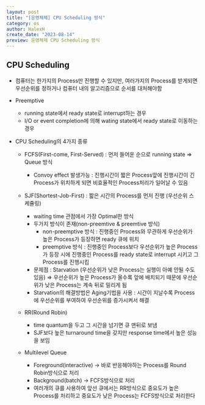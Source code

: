 ```yaml
---
layout: post
title: "[운영체제] CPU Scheduling 방식"
category: os
author: HalexH
create_date: "2023-08-14"
preview: 운영체제 CPU Scheduling 방식
---
```


## CPU Scheduling

- 컴퓨터는 한가지의 Process만 진행할 수 있지만, 여러가지의 Process를 받게되면 우선순위를 정하거나 컴퓨터 내의 알고리즘으로 순서를 대처해야함

- Preemptive
    - running state에서 ready state로 interrupt하는 경우
    - I/O or event completion에 의해 wating state에서 ready state로  이동하는 경우

- CPU Scheduling의 4가지 종류
    - FCFS(First-come, First-Served) : 먼저 들어운 순으로 running state ⇒ Queue 방식
        - Convoy effect 발생가능 : 진행시간이 짧은 Process앞에 진행시간이 긴 Process가 위치하게 되면 비효율적인 Process처리가 일어날 수 있음
    
    - SJF(Shortest-Job-First) : 짧은 시간의 Process를 먼저 진행 (우선순위 스케쥴링)
        - waiting time 관점에서 가장 Optimal한 방식
        - 두가지 방식이 존재(non-preemtive & preemtive 방식)
            - non-preemptive 방식 : 진행중인 Process와 무관하게 우선순위가 높은 Process가 등장하면 ready 큐에 위치
            - preemptive 방식 : 진행중인 Process보다 우선순위가 높은 Process가 등장 시에 진행중인 Process를 ready state로 interrupt 시키고 그 Process를 진행시킴
        - 문제점 : Starvation (우선순위가 낮은 Process는 실행이 아예 안될 수도 있음) ⇒ 우선순위가 높은 Process가 올수록 앞에 배치되기 때문에 우선순위가 낮은 Process는 계속 뒤로 밀리게 됨
        - Starvation의 해결방법은 Aging기법을 사용 : 시간이 지날수록 Process에 우선순위를 부여하여 우선순위를 증가시켜서 해결
    
    - RR(Round Robin)
        - time quantum을 두고 그 시간을 넘기면 큐 맨뒤로 보냄
        - SJF보다 높은 turnaround time을 갖지만 response time에서 높은 성능을 보임
    - Multilevel Queue
        - Foreground(interactive) → 바로 반응해야하는 Process를 Round Robin방식으로 처리
        - Background(batch) → FCFS방식으로 처리
        - 여러개의 큐를 사용하여 앞선 큐에서는 RR방식으로 중요도가 높은 Process를 처리하고 중요도가 낮은 Process는 FCFS방식으로 처리한다
